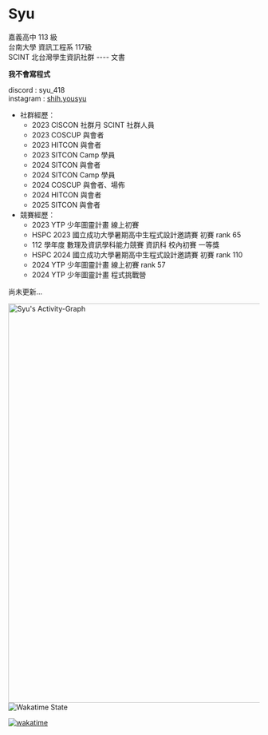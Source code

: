 # Syu  
嘉義高中 113 級  
台南大學 資訊工程系 117級  
SCINT 北台灣學生資訊社群 ---- 文書  
  
**我不會寫程式**  
  
discord : syu_418  
instagram : [shih.yousyu](https://www.instagram.com/shih.yousyu/)  
  
* 社群經歷：
	* 2023 CISCON 社群月 SCINT 社群人員
	* 2023 COSCUP 與會者
	* 2023 HITCON 與會者
	* 2023 SITCON Camp 學員
	* 2024 SITCON 與會者
 	* 2024 SITCON Camp 學員
  	* 2024 COSCUP 與會者、場佈
  	* 2024 HITCON 與會者
  	* 2025 SITCON 與會者
* 競賽經歷：
	* 2023 YTP 少年圖靈計畫 線上初賽
	* HSPC 2023 國立成功大學暑期高中生程式設計邀請賽 初賽 rank 65
	* 112 學年度 數理及資訊學科能力競賽 資訊科 校內初賽 一等獎
 	* HSPC 2024 國立成功大學暑期高中生程式設計邀請賽 初賽 rank 110
  	* 2024 YTP 少年圖靈計畫 線上初賽 rank 57
  	* 2024 YTP 少年圖靈計畫 程式挑戰營
  
<!--START_SECTION:waka-->
尚未更新...  
<!--END_SECTION:waka-->
<img width=800 src="https://github-readme-activity-graph.vercel.app/graph?username=shihyousyu&hide_border=true&theme=github-compact&area=true&area_color=A6FFA6&custom_title=Syu's%20Activity%Graph" alt="Syu's Activity-Graph">
<img align="center" src="https://github-readme-stats.vercel.app/api/wakatime?username=Syu&theme=transparent&title_color=b7e0f3&text_color=8ab0c6&hide_border=true&layout=compact&langs_count=22&range=all_time" alt="Wakatime State" />

  
[![wakatime](https://wakatime.com/badge/user/8a6b674e-882a-47e1-bdf4-93fe04f523c6.svg)](https://wakatime.com/@8a6b674e-882a-47e1-bdf4-93fe04f523c6)
